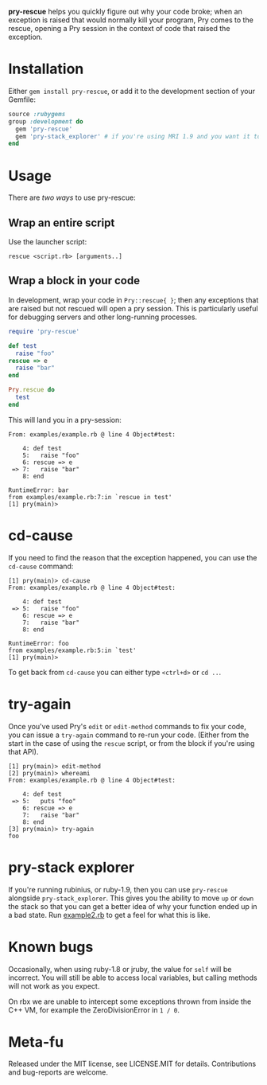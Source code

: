 
**pry-rescue** helps you quickly figure out why your code broke; when an exception is raised that would normally kill your program, Pry comes to the rescue, opening a Pry session in the context of code that raised the exception.

Installation
============

Either `gem install pry-rescue`, or add it to the development section of your Gemfile:

```ruby
source :rubygems
group :development do
  gem 'pry-rescue'
  gem 'pry-stack_explorer' # if you're using MRI 1.9 and you want it to be awesome.
end
```

Usage
=====

There are *two ways* to use pry-rescue:

Wrap an entire script
---------------------

Use the launcher script:

```
rescue <script.rb> [arguments..]
```

Wrap a block in your code
-------------------------
In development, wrap your code in `Pry::rescue{ }`; then any exceptions that are raised
but not rescued will open a pry session. This is particularly useful for debugging
servers and other long-running processes.

```ruby
require 'pry-rescue'

def test
  raise "foo"
rescue => e
  raise "bar"
end

Pry.rescue do
  test
end
```

This will land you in a pry-session:

```
From: examples/example.rb @ line 4 Object#test:

    4: def test
    5:   raise "foo"
    6: rescue => e
 => 7:   raise "bar"
    8: end

RuntimeError: bar
from examples/example.rb:7:in `rescue in test'
[1] pry(main)>
```

cd-cause
========

If you need to find the reason that the exception happened, you can use the `cd-cause`
command:

```
[1] pry(main)> cd-cause
From: examples/example.rb @ line 4 Object#test:

    4: def test
 => 5:   raise "foo"
    6: rescue => e
    7:   raise "bar"
    8: end

RuntimeError: foo
from examples/example.rb:5:in `test'
[1] pry(main)>
```

To get back from `cd-cause` you can either type `<ctrl+d>` or `cd ..`.

try-again
=========

Once you've used Pry's `edit` or `edit-method` commands to fix your code, you can issue a
`try-again` command to re-run your code. (Either from the start in the case of using the
`rescue` script, or from the block if you're using that API).

```
[1] pry(main)> edit-method
[2] pry(main)> whereami
From: examples/example.rb @ line 4 Object#test:

    4: def test
 => 5:   puts "foo"
    6: rescue => e
    7:   raise "bar"
    8: end
[3] pry(main)> try-again
foo
```

pry-stack explorer
==================

If you're running rubinius, or ruby-1.9, then you can use `pry-rescue` alongside
`pry-stack_explorer`. This gives you the ability to move `up` or `down` the stack so that
you can get a better idea of why your function ended up in a bad state. Run
[example2.rb](https://github.com/ConradIrwin/pry-rescue/blob/master/examples/example2.rb) to get a feel for what this is like.

Known bugs
==========

Occasionally, when using ruby-1.8 or jruby, the value for `self` will be incorrect. You
will still be able to access local variables, but calling methods will not work as you
expect.

On rbx we are unable to intercept some exceptions thrown from inside the C++ VM, for
example the ZeroDivisionError in `1 / 0`.

Meta-fu
=======

Released under the MIT license, see LICENSE.MIT for details. Contributions and bug-reports
are welcome.
